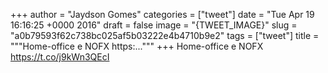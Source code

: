 
+++
author = "Jaydson Gomes"
categories = ["tweet"]
date = "Tue Apr 19 16:16:25 +0000 2016"
draft = false
image = "{TWEET_IMAGE}"
slug = "a0b79593f62c738bc025af5b03222e4b4710b9e2"
tags = ["tweet"]
title = """Home-office e NOFX https:..."""
+++
Home-office e NOFX https://t.co/j9kWn3QEcI
